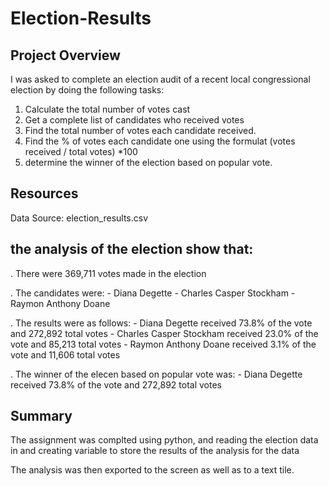 # Election-Results

## Project Overview

I was asked to complete an election audit of a recent local congressional election by doing the following tasks:
1. Calculate the total number of votes cast
2. Get a complete list of candidates who received votes
3. Find the total number of votes each candidate received.
4. Find the % of votes each candidate one using the formulat (votes received / total votes) *100
5. determine the winner of the election based on popular vote.

## Resources
Data Source: election_results.csv

## the analysis of the election show that:
  . There were 369,711 votes made in the election
  
  . The candidates were:
      - Diana Degette
      - Charles Casper Stockham
      - Raymon Anthony Doane
      
  . The results were as follows:
      - Diana Degette received 73.8% of the vote and 272,892 total votes
      - Charles Casper Stockham received 23.0% of the vote and 85,213 total votes
      - Raymon Anthony Doane received 3.1% of the vote and 11,606 total votes
      
   . The winner of the elecen based on popular vote was:
      - Diana Degette received 73.8% of the vote and 272,892 total votes
   
## Summary
The assignment was complted using python, and reading the election data in and creating variable to store the results of the analysis for the data

The analysis was then exported to the screen as well as to a text tile.
